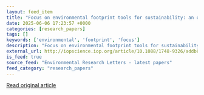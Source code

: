 ```yaml
---
layout: feed_item
title: "Focus on environmental footprint tools for sustainability: an overview of contributions"
date: 2025-06-06 17:23:57 +0000
categories: [research_papers]
tags: []
keywords: ['environmental', 'footprint', 'focus']
description: "Focus on environmental footprint tools for sustainability: an overview of contributions"
external_url: http://iopscience.iop.org/article/10.1088/1748-9326/addb64
is_feed: true
source_feed: "Environmental Research Letters - latest papers"
feed_category: "research_papers"
---
```




[Read original article](http://iopscience.iop.org/article/10.1088/1748-9326/addb64)
